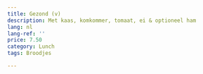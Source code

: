 ```yaml
---
title: Gezond (v)
description: Met kaas, komkommer, tomaat, ei & optioneel ham
lang: nl
lang-ref: ''
price: 7.50
category: Lunch
tags: Broodjes

---
```

